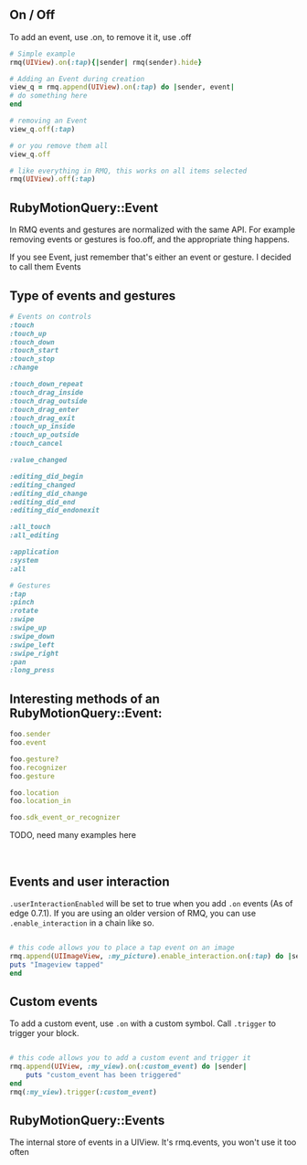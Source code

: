 ## On / Off

To add an event, use .on, to remove it it, use .off

```ruby
# Simple example
rmq(UIView).on(:tap){|sender| rmq(sender).hide}

# Adding an Event during creation
view_q = rmq.append(UIView).on(:tap) do |sender, event|
# do something here
end

# removing an Event
view_q.off(:tap)

# or you remove them all
view_q.off

# like everything in RMQ, this works on all items selected
rmq(UIView).off(:tap)
```

## RubyMotionQuery::Event

In RMQ events and gestures are normalized with the same API. For example removing events or gestures is foo.off, and the appropriate thing happens.

If you see Event, just remember that's either an event or gesture. I decided to call them Events

## Type of events and gestures

```ruby
# Events on controls
:touch
:touch_up
:touch_down
:touch_start
:touch_stop
:change

:touch_down_repeat
:touch_drag_inside
:touch_drag_outside
:touch_drag_enter
:touch_drag_exit
:touch_up_inside
:touch_up_outside
:touch_cancel

:value_changed

:editing_did_begin
:editing_changed
:editing_did_change
:editing_did_end
:editing_did_endonexit

:all_touch
:all_editing

:application
:system
:all

# Gestures
:tap
:pinch
:rotate
:swipe
:swipe_up
:swipe_down
:swipe_left
:swipe_right
:pan
:long_press
```

## Interesting methods of an RubyMotionQuery::Event:
```ruby
foo.sender
foo.event

foo.gesture?
foo.recognizer
foo.gesture

foo.location
foo.location_in

foo.sdk_event_or_recognizer
```

TODO, need many examples here

&nbsp;

## Events and user interaction

`.userInteractionEnabled` will be set to true when you add `.on` events (As of edge 0.7.1).  If you are using an older version of RMQ, you can use `.enable_interaction` in a chain like so.

```ruby

# this code allows you to place a tap event on an image
rmq.append(UIImageView, :my_picture).enable_interaction.on(:tap) do |sender|
puts "Imageview tapped"
end

```

## Custom events

To add a custom event, use `.on` with a custom symbol. Call `.trigger` to trigger your block.

```ruby

# this code allows you to add a custom event and trigger it
rmq.append(UIView, :my_view).on(:custom_event) do |sender|
    puts "custom_event has been triggered"
end
rmq(:my_view).trigger(:custom_event)
```

## RubyMotionQuery::Events

The internal store of events in a UIView. It's rmq.events, you won't use it too often
